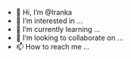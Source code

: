 - 👋 Hi, I’m @Iranka
- 👀 I’m interested in ...
- 🌱 I’m currently learning ...
- 💞️ I’m looking to collaborate on ...
- 📫 How to reach me ...

<!---
Iranka/Iranka is a ✨ special ✨ repository because its `README.md` (this file) appears on your GitHub profile.
You can click the Preview link to take a look at your changes.
--->
